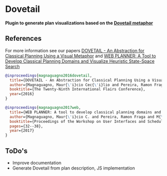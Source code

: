 # Dovetail
**Plugin to generate plan visualizations based on the [Dovetail metaphor](https://www.aaai.org/ocs/index.php/FLAIRS/FLAIRS16/paper/viewFile/12966/12544)**

## References
For more information see our papers [DOVETAIL - An Abstraction for Classical Planning Using a Visual Metaphor](https://www.aaai.org/ocs/index.php/FLAIRS/FLAIRS16/paper/viewFile/12966/12544) and [WEB PLANNER: A Tool to Develop Classical Planning Domains and Visualize Heuristic State-Space Search](http://icaps17.icaps-conference.org/workshops/UISP/uisp17proceedings.pdf#page=36)
```bibtex
@inproceedings{magnaguagno2016dovetail,
  title={DOVETAIL - An Abstraction for Classical Planning Using a Visual Metaphor},
  author={Magnaguagno, Maur{\'i}cio Cec{\'i}lio and Pereira, Ramon Fraga and Meneguzzi, Felipe},
  booktitle={The Twenty-Ninth International Flairs Conference},
  year={2016}
}

@inproceedings{magnaguagno2017web,
  title={WEB PLANNER: A tool to develop classical planning domains and visualize heuristic state-space search},
  author={Magnaguagno, Maur{\'i}cio C. and Pereira, Ramon Fraga and M{\'o}re, Martin D. and Meneguzzi, Felipe},
  booktitle={Proceedings of the Workshop on User Interfaces and Scheduling and Planning, UISP},
  pages={32--38},
  year={2017}
}
```

## ToDo's
- Improve documentation
- Generate Dovetail from plan description, JS implementation